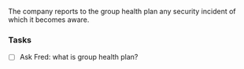 The company reports to the group health plan any security incident of which it becomes aware.


### Tasks
- [ ] Ask Fred: what is group health plan?